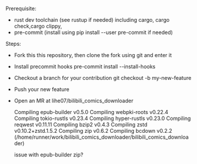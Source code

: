 Prerequisite:

- rust dev toolchain (see rustup if needed) including cargo, cargo check,cargo clippy,
- pre-commit (install using pip install --user pre-commit if needed)

Steps:

- Fork this this repository, then clone the fork using git and enter it
- Install precommit hooks pre-commit install --install-hooks
- Checkout a branch for your contribution git checkout -b my-new-feature
- Push your new feature
- Open an MR at lihe07/bilibili_comics_downloader

  Compiling epub-builder v0.5.0
   Compiling webpki-roots v0.22.4
   Compiling tokio-rustls v0.23.4
   Compiling hyper-rustls v0.23.0
   Compiling reqwest v0.11.11
   Compiling bzip2 v0.4.3
   Compiling zstd v0.10.2+zstd.1.5.2
   Compiling zip v0.6.2
   Compiling bcdown v0.2.2 (/home/runner/work/bilibili_comics_downloader/bilibili_comics_downloader)
   
   issue with epub-builder zip?